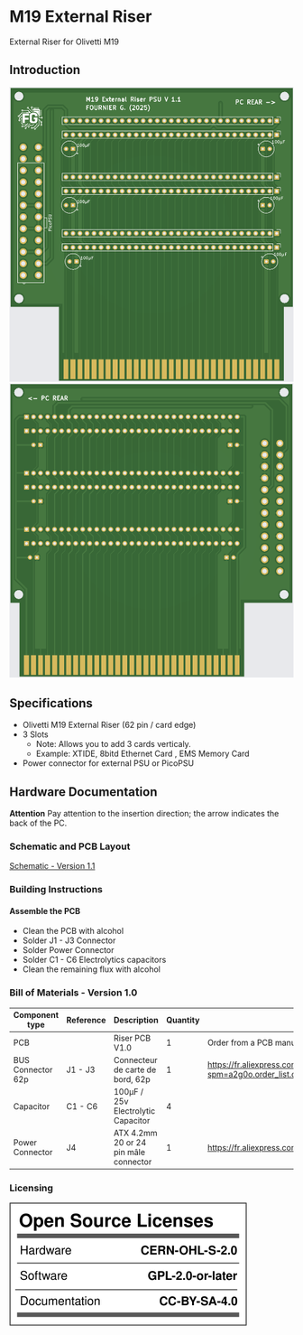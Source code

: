 # M19 External Riser
External Riser for Olivetti M19

## Introduction

![Olivetti M19 External Riser - PCB Top](images/M19_Ext_Riser_TOP.png)
![Olivetti M19 External Riser - PCB Bottom](images/M19_Ext_Riser_BOTTOM.png)


## Specifications
* Olivetti M19 External Riser (62 pin / card edge)
* 3 Slots
  * Note: Allows you to add 3 cards verticaly. 
  * Example: XTIDE, 8bitd Ethernet Card , EMS Memory Card
* Power connector for external PSU or PicoPSU

## Hardware Documentation
**Attention** Pay attention to the insertion direction; the arrow indicates the back of the PC.

### Schematic and PCB Layout

[Schematic - Version 1.1](KiCad/M19_External_Riser_Schematics.pdf)


### Building Instructions

#### Assemble the PCB

* Clean the PCB with alcohol
* Solder J1 - J3 Connector
* Solder Power Connector
* Solder C1 - C6 Electrolytics capacitors
* Clean the remaining flux with alcohol


### Bill of Materials - Version 1.0

Component type     | Reference | Description                           | Quantity | Possible sources and notes 
------------------ | --------- | ------------------------------------- | -------- | --------------------------
PCB                |           | Riser PCB V1.0                        | 1        | Order from a PCB manufacturer of your choice using provided Gerber or KiCad files
BUS Connector 62p  | J1 - J3   | Connecteur de carte de bord, 62p      | 1        | https://fr.aliexpress.com/item/1005003647067417.html?spm=a2g0o.order_list.order_list_main.59.47d55e5bEbYVkg&gatewayAdapt=glo2fra
Capacitor          | C1 - C6   | 100µF / 25v Electrolytic Capacitor    | 4        | 
Power Connector    | J4        | ATX 4.2mm 20 or 24 pin mâle connector | 1        | https://fr.aliexpress.com/i/32854035770.html?gatewayAdapt=glo2fra


### Licensing

![CERN-OHL-2.0-S, GPL-2.0, CC-BY-SA-4.0](images/CERN-OHL-2.0-S_GPL-2.0_CC-BY-SA-4.0.svg)
